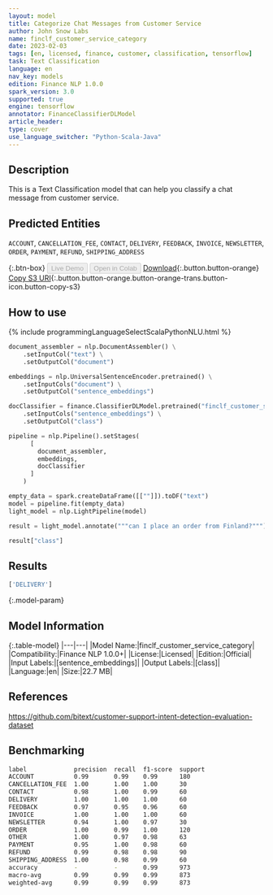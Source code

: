 ```yaml
---
layout: model
title: Categorize Chat Messages from Customer Service
author: John Snow Labs
name: finclf_customer_service_category
date: 2023-02-03
tags: [en, licensed, finance, customer, classification, tensorflow]
task: Text Classification
language: en
nav_key: models
edition: Finance NLP 1.0.0
spark_version: 3.0
supported: true
engine: tensorflow
annotator: FinanceClassifierDLModel
article_header:
type: cover
use_language_switcher: "Python-Scala-Java"
---
```


## Description

This is a Text Classification model that can help you classify a chat message from customer service.

## Predicted Entities

`ACCOUNT`, `CANCELLATION_FEE`, `CONTACT`, `DELIVERY`, `FEEDBACK`, `INVOICE`, `NEWSLETTER`, `ORDER`, `PAYMENT`, `REFUND`, `SHIPPING_ADDRESS`

{:.btn-box}
<button class="button button-orange" disabled>Live Demo</button>
<button class="button button-orange" disabled>Open in Colab</button>
[Download](https://s3.amazonaws.com/auxdata.johnsnowlabs.com/finance/models/finclf_customer_service_category_en_1.0.0_3.0_1675417487415.zip){:.button.button-orange}
[Copy S3 URI](s3://auxdata.johnsnowlabs.com/finance/models/finclf_customer_service_category_en_1.0.0_3.0_1675417487415.zip){:.button.button-orange.button-orange-trans.button-icon.button-copy-s3}

## How to use



<div class="tabs-box" markdown="1">
{% include programmingLanguageSelectScalaPythonNLU.html %}

```python
document_assembler = nlp.DocumentAssembler() \
    .setInputCol("text") \
    .setOutputCol("document")

embeddings = nlp.UniversalSentenceEncoder.pretrained() \
    .setInputCols("document") \
    .setOutputCol("sentence_embeddings")

docClassifier = finance.ClassifierDLModel.pretrained("finclf_customer_service_category", "en", "finance/models")\
    .setInputCols("sentence_embeddings") \
    .setOutputCol("class")

pipeline = nlp.Pipeline().setStages(
      [
        document_assembler,
        embeddings,
        docClassifier
      ]
    )

empty_data = spark.createDataFrame([[""]]).toDF("text")
model = pipeline.fit(empty_data)
light_model = nlp.LightPipeline(model)

result = light_model.annotate("""can I place an order from Finland?""")

result["class"]
```

</div>

## Results

```bash
['DELIVERY']
```

{:.model-param}
## Model Information

{:.table-model}
|---|---|
|Model Name:|finclf_customer_service_category|
|Compatibility:|Finance NLP 1.0.0+|
|License:|Licensed|
|Edition:|Official|
|Input Labels:|[sentence_embeddings]|
|Output Labels:|[class]|
|Language:|en|
|Size:|22.7 MB|

## References

https://github.com/bitext/customer-support-intent-detection-evaluation-dataset

## Benchmarking

```bash
label             precision  recall  f1-score  support 
ACCOUNT           0.99       0.99    0.99      180     
CANCELLATION_FEE  1.00       1.00    1.00      30      
CONTACT           0.98       1.00    0.99      60      
DELIVERY          1.00       1.00    1.00      60      
FEEDBACK          0.97       0.95    0.96      60      
INVOICE           1.00       1.00    1.00      60      
NEWSLETTER        0.94       1.00    0.97      30      
ORDER             1.00       0.99    1.00      120     
OTHER             1.00       0.97    0.98      63      
PAYMENT           0.95       1.00    0.98      60      
REFUND            0.99       0.98    0.98      90      
SHIPPING_ADDRESS  1.00       0.98    0.99      60      
accuracy          -          -       0.99      973     
macro-avg         0.99       0.99    0.99      873     
weighted-avg      0.99       0.99    0.99      873  
```
